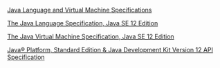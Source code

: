 [Java Language and Virtual Machine Specifications](https://docs.oracle.com/javase/specs/index.html)

[The Java Language Specification, Java SE 12 Edition](https://docs.oracle.com/javase/specs/jls/se12/html/index.html)

[The Java Virtual Machine Specification, Java SE 12 Edition](https://docs.oracle.com/javase/specs/jvms/se12/html/index.html)

[Java® Platform, Standard Edition & Java Development Kit Version 12 API Specification](https://docs.oracle.com/en/java/javase/12/docs/api/index.html)

